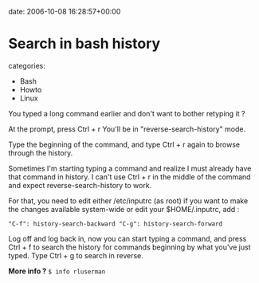 


date: 2006-10-08 16:28:57+00:00


# Search in bash history

categories:
- Bash
- Howto
- Linux


You typed a long command earlier and don't want to bother retyping it ?

At the prompt, press
Ctrl + r 
You'll be in "reverse-search-history" mode.

Type the beginning of the command, and type Ctrl + r again to browse through the history.

Sometimes I'm starting typing a command and realize I must already have that command in history.
I can't use Ctrl + r in the middle of the command and expect reverse-search-history to work.

For that, you need to edit either /etc/inputrc (as root) if you want to make the changes available system-wide or edit your $HOME/.inputrc, add :

`"C-f": history-search-backward
"C-g": history-search-forward`

Log off and log back in, now you can start typing a command, and press Ctrl + f to search the history for commands beginning by what you've just typed. Type Ctrl + g to search in reverse.

**More info ?**
`$ info rluserman`
